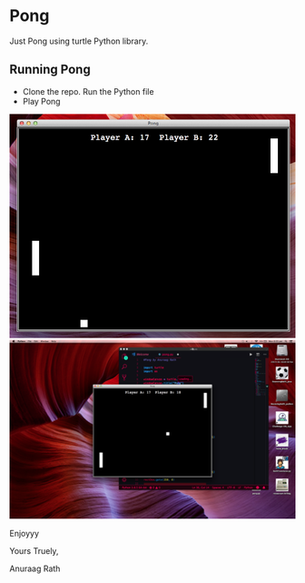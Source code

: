# Pong
Just Pong using turtle Python library. 

## Running Pong
* Clone the repo. Run the Python file
* Play Pong 

![1](/images/1.png)
![2](/images/2.png)

Enjoyyy

Yours Truely,

Anuraag Rath
